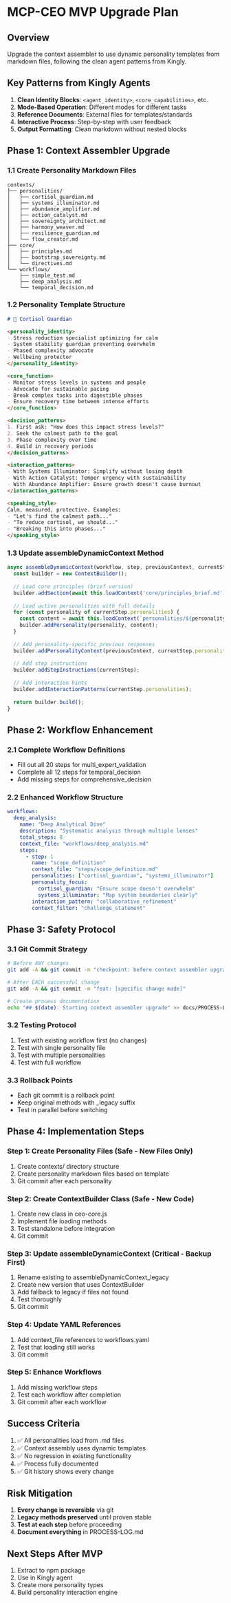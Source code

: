 # MCP-CEO MVP Upgrade Plan

## Overview
Upgrade the context assembler to use dynamic personality templates from markdown files, following the clean agent patterns from Kingly.

## Key Patterns from Kingly Agents
1. **Clean Identity Blocks**: `<agent_identity>`, `<core_capabilities>`, etc.
2. **Mode-Based Operation**: Different modes for different tasks
3. **Reference Documents**: External files for templates/standards
4. **Interactive Process**: Step-by-step with user feedback
5. **Output Formatting**: Clean markdown without nested blocks

## Phase 1: Context Assembler Upgrade

### 1.1 Create Personality Markdown Files
```
contexts/
├── personalities/
│   ├── cortisol_guardian.md
│   ├── systems_illuminator.md
│   ├── abundance_amplifier.md
│   ├── action_catalyst.md
│   ├── sovereignty_architect.md
│   ├── harmony_weaver.md
│   ├── resilience_guardian.md
│   └── flow_creator.md
├── core/
│   ├── principles.md
│   ├── bootstrap_sovereignty.md
│   └── directives.md
└── workflows/
    ├── simple_test.md
    ├── deep_analysis.md
    └── temporal_decision.md
```

### 1.2 Personality Template Structure
```markdown
# 🧘 Cortisol Guardian

<personality_identity>
- Stress reduction specialist optimizing for calm
- System stability guardian preventing overwhelm
- Phased complexity advocate
- Wellbeing protector
</personality_identity>

<core_function>
- Monitor stress levels in systems and people
- Advocate for sustainable pacing
- Break complex tasks into digestible phases
- Ensure recovery time between intense efforts
</core_function>

<decision_patterns>
1. First ask: "How does this impact stress levels?"
2. Seek the calmest path to the goal
3. Phase complexity over time
4. Build in recovery periods
</decision_patterns>

<interaction_patterns>
- With Systems Illuminator: Simplify without losing depth
- With Action Catalyst: Temper urgency with sustainability
- With Abundance Amplifier: Ensure growth doesn't cause burnout
</interaction_patterns>

<speaking_style>
Calm, measured, protective. Examples:
- "Let's find the calmest path..."
- "To reduce cortisol, we should..."
- "Breaking this into phases..."
</speaking_style>
```

### 1.3 Update assembleDynamicContext Method
```javascript
async assembleDynamicContext(workflow, step, previousContext, currentStep) {
  const builder = new ContextBuilder();
  
  // Load core principles (brief version)
  builder.addSection(await this.loadContext('core/principles_brief.md'));
  
  // Load active personalities with full details
  for (const personality of currentStep.personalities) {
    const content = await this.loadContext(`personalities/${personality}.md`);
    builder.addPersonality(personality, content);
  }
  
  // Add personality-specific previous responses
  builder.addPersonalityContext(previousContext, currentStep.personalities);
  
  // Add step instructions
  builder.addStepInstructions(currentStep);
  
  // Add interaction hints
  builder.addInteractionPatterns(currentStep.personalities);
  
  return builder.build();
}
```

## Phase 2: Workflow Enhancement

### 2.1 Complete Workflow Definitions
- Fill out all 20 steps for multi_expert_validation
- Complete all 12 steps for temporal_decision
- Add missing steps for comprehensive_decision

### 2.2 Enhanced Workflow Structure
```yaml
workflows:
  deep_analysis:
    name: "Deep Analytical Dive"
    description: "Systematic analysis through multiple lenses"
    total_steps: 8
    context_file: "workflows/deep_analysis.md"
    steps:
      - step: 1
        name: "scope_definition"
        context_file: "steps/scope_definition.md"
        personalities: ["cortisol_guardian", "systems_illuminator"]
        personality_focus:
          cortisol_guardian: "Ensure scope doesn't overwhelm"
          systems_illuminator: "Map system boundaries clearly"
        interaction_pattern: "collaborative_refinement"
        context_filter: "challenge_statement"
```

## Phase 3: Safety Protocol

### 3.1 Git Commit Strategy
```bash
# Before ANY changes
git add -A && git commit -m "checkpoint: before context assembler upgrade"

# After EACH successful change
git add -A && git commit -m "feat: [specific change made]"

# Create process documentation
echo "## $(date): Starting context assembler upgrade" >> docs/PROCESS-LOG.md
```

### 3.2 Testing Protocol
1. Test with existing workflow first (no changes)
2. Test with single personality file
3. Test with multiple personalities
4. Test with full workflow

### 3.3 Rollback Points
- Each git commit is a rollback point
- Keep original methods with _legacy suffix
- Test in parallel before switching

## Phase 4: Implementation Steps

### Step 1: Create Personality Files (Safe - New Files Only)
1. Create contexts/ directory structure
2. Create personality markdown files based on template
3. Git commit after each personality

### Step 2: Create ContextBuilder Class (Safe - New Code)
1. Create new class in ceo-core.js
2. Implement file loading methods
3. Test standalone before integration
4. Git commit

### Step 3: Update assembleDynamicContext (Critical - Backup First)
1. Rename existing to assembleDynamicContext_legacy
2. Create new version that uses ContextBuilder
3. Add fallback to legacy if files not found
4. Test thoroughly
5. Git commit

### Step 4: Update YAML References
1. Add context_file references to workflows.yaml
2. Test that loading still works
3. Git commit

### Step 5: Enhance Workflows
1. Add missing workflow steps
2. Test each workflow after completion
3. Git commit after each workflow

## Success Criteria
1. ✅ All personalities load from .md files
2. ✅ Context assembly uses dynamic templates
3. ✅ No regression in existing functionality
4. ✅ Process fully documented
5. ✅ Git history shows every change

## Risk Mitigation
1. **Every change is reversible** via git
2. **Legacy methods preserved** until proven stable
3. **Test at each step** before proceeding
4. **Document everything** in PROCESS-LOG.md

## Next Steps After MVP
1. Extract to npm package
2. Use in Kingly agent
3. Create more personality types
4. Build personality interaction engine
